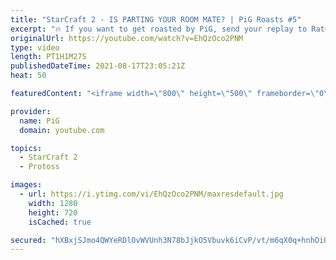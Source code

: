 ```yaml
---
title: "StarCraft 2 - IS PARTING YOUR ROOM MATE? | PiG Roasts #5"
excerpt: "🔥 If you want to get roasted by PiG, send your replay to RateMyStarCraft@gmail.com, with title “PiG Roast” and in the body of the email add your ign, league, tier and server (e.g. Barcode, Plat 1, NA) -- 🐷 Support PiG: https://www.pigstarcraft.com/support/ 🐖 Watch live on https://www.twitch.tv/x5_pig"
originalUrl: https://youtube.com/watch?v=EhQzOco2PNM
type: video
length: PT1H1M27S
publishedDateTime: 2021-08-17T23:05:21Z
heat: 50

featuredContent: "<iframe width=\"800\" height=\"500\" frameborder=\"0\" src=\"https://www.youtube.com/embed/EhQzOco2PNM\" allow=\"accelerometer; autoplay; encrypted-media; gyroscope; picture-in-picture\" allowfullscreen></iframe>"

provider:
  name: PiG
  domain: youtube.com

topics:
  - StarCraft 2
  - Protoss

images:
  - url: https://i.ytimg.com/vi/EhQzOco2PNM/maxresdefault.jpg
    width: 1280
    height: 720
    isCached: true

secured: "hXBxjSJmo4QWYeRDlOvWVUnh3N78bJjkO5Vbuvk6iCvP/vt/m6qX0q+hnhOiURgM2ep5BRIpx0SOkffZ20Eoe3n1IOZpBATR39j3YGB8AZX4N8/w5xLS6WSSRBS/ACvqzKH+Ixj7FhoIi+uPVkY0fX65hzmPVsA8nB+QHQUwEH1m3jdAj++yZ5kaUXobO0co9B1KQHt4rwwxwGBBGo++r+iv6d/b+nXFr/QacktKgcIv4q77qxMy2Vb6v8B6j3emZTr10lguhqZwgm+D6Och+hf3vfdz2qGhR1/vPTT2kNVvHGawmn+EKU6hGSqYcOXzEklyD1xBS/vAU8QKRfLXxsEqCus5g/+dtvJhEQ3bsbAo4DaSRJaeZuulR1KaI6jt9XSklCGDlMIVFMVUgEGgpKMhXZaoUJsunrJr3HP74Qg=;7TvX6DEGojM8V4rOAXzrmQ=="
---
```


